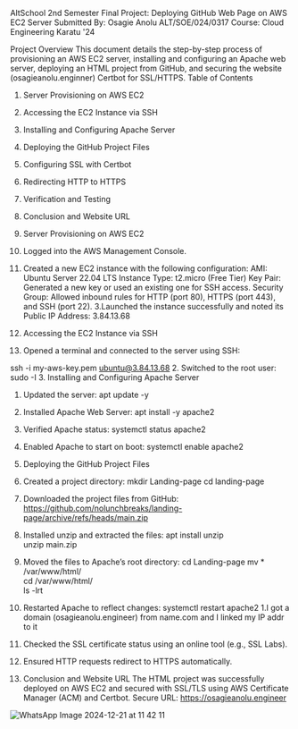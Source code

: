 AltSchool 2nd Semester Final Project: Deploying GitHub Web Page on AWS EC2 Server
Submitted By: Osagie Anolu     ALT/SOE/024/0317
Course: Cloud Engineering Karatu '24

Project Overview
This document details the step-by-step process of provisioning an AWS EC2 server, installing and configuring an Apache web server, deploying an HTML project from GitHub, and securing the website (osagieanolu.enginner) Certbot for SSL/HTTPS.
Table of Contents
1. Server Provisioning on AWS EC2
2. Accessing the EC2 Instance via SSH
3. Installing and Configuring Apache Server
4. Deploying the GitHub Project Files
5. Configuring SSL with Certbot
6. Redirecting HTTP to HTTPS
7. Verification and Testing
8. Conclusion and Website URL
1. Server Provisioning on AWS EC2
1. Logged into the AWS Management Console.
2. Created a new EC2 instance with the following configuration:
AMI: Ubuntu Server 22.04 LTS
Instance Type: t2.micro (Free Tier)
Key Pair: Generated a new key or used an existing one for SSH access.
Security Group: Allowed inbound rules for HTTP (port 80), HTTPS (port 443), and SSH (port 22).
3.Launched the instance successfully and noted its Public IP Address: 3.84.13.68

2. Accessing the EC2 Instance via SSH
1. Opened a terminal and connected to the server using SSH:

ssh -i my-aws-key.pem ubuntu@3.84.13.68
2. Switched to the root user:
sudo -I
3. Installing and Configuring Apache Server
1. Updated the server:
apt update -y
2. Installed Apache Web Server:
apt install -y apache2
3. Verified Apache status:
systemctl status apache2
4. Enabled Apache to start on boot:
systemctl enable apache2
4. Deploying the GitHub Project Files

1. Created a project directory:
mkdir Landing-page 
cd landing-page
2. Downloaded the project files from GitHub:
  https://github.com/nolunchbreaks/landing-page/archive/refs/heads/main.zip
3. Installed unzip and extracted the files:
apt install unzip  
unzip main.zip
4. Moved the files to Apache’s root directory:
cd Landing-page
mv * /var/www/html/  
cd /var/www/html/  
ls -lrt
5. Restarted Apache to reflect changes:
systemctl restart apache2
1.I got a domain (osagieanolu.engineer) from name.com and I linked my IP addr to it
2. Checked the SSL certificate status using an online tool (e.g., SSL Labs).
3. Ensured HTTP requests redirect to HTTPS automatically.
4. Conclusion and Website URL
The HTML project was successfully deployed on AWS EC2 and secured with SSL/TLS using AWS Certificate Manager (ACM) and Certbot.
Secure URL: https://osagieanolu.engineer


![WhatsApp Image 2024-12-21 at 11 42 11](https://github.com/user-attachments/assets/013fca60-cb53-481b-a20d-b1f9c94092b1)
